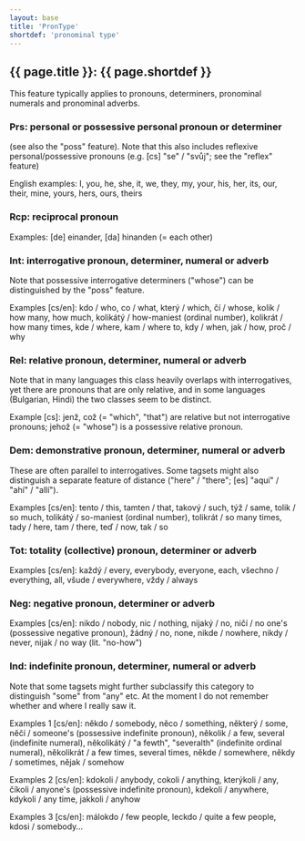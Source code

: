 ```yaml
---
layout: base
title: 'PronType'
shortdef: 'pronominal type'
---
```


## {{ page.title }}: {{ page.shortdef }}

This feature typically applies to pronouns, determiners, pronominal numerals and pronominal adverbs.

### Prs: personal or possessive personal pronoun or determiner 
(see also the "poss" feature). Note that this also includes reflexive
personal/possessive pronouns (e.g. [cs] "se" / "svůj"; see the
"reflex" feature)

English examples: I, you, he, she, it, we, they, my, your, his, her,
its, our, their, mine, yours, hers, ours, theirs

### Rcp: reciprocal pronoun

Examples: [de] einander, [da] hinanden (= each other)

### Int: interrogative pronoun, determiner, numeral or adverb

Note that possessive interrogative determiners ("whose") can be
distinguished by the "poss" feature.

Examples [cs/en]: kdo / who, co / what, který / which, čí / whose,
kolik / how many, how much, kolikátý / how-maniest (ordinal number),
kolikrát / how many times, kde / where, kam / where to, kdy / when,
jak / how, proč / why

### Rel: relative pronoun, determiner, numeral or adverb

Note that in many languages this class heavily overlaps with
interrogatives, yet there are pronouns that are only relative, and in
some languages (Bulgarian, Hindi) the two classes seem to be distinct.

Example [cs]: jenž, což (= "which", "that") are relative but not
interrogative pronouns; jehož (= "whose") is a possessive relative
pronoun.

### Dem: demonstrative pronoun, determiner, numeral or adverb

These are often parallel to interrogatives. Some tagsets might also
distinguish a separate feature of distance ("here" / "there"; [es]
"aquí" / "ahí" / "allí").

Examples [cs/en]: tento / this, tamten / that, takový / such, týž /
same, tolik / so much, tolikátý / so-maniest (ordinal number),
tolikrát / so many times, tady / here, tam / there, teď / now, tak /
so

### Tot: totality (collective) pronoun, determiner or adverb

Examples [cs/en]: každý / every, everybody, everyone, each, všechno /
everything, all, všude / everywhere, vždy / always

### Neg: negative pronoun, determiner or adverb

Examples [cs/en]: nikdo / nobody, nic / nothing, nijaký / no, ničí /
no one's (possessive negative pronoun), žádný / no, none, nikde /
nowhere, nikdy / never, nijak / no way (lit. "no-how")

### Ind: indefinite pronoun, determiner, numeral or adverb

Note that some tagsets might further subclassify this category to
distinguish "some" from "any" etc. At the moment I do not remember
whether and where I really saw it.

Examples 1 [cs/en]: někdo / somebody, něco / something, některý /
some, něčí / someone's (possessive indefinite pronoun), několik / a
few, several (indefinite numeral), několikátý / "a fewth", "severalth"
(indefinite ordinal numeral), několikrát / a few times, several times,
někde / somewhere, někdy / sometimes, nějak / somehow

Examples 2 [cs/en]: kdokoli / anybody, cokoli / anything, kterýkoli /
any, číkoli / anyone's (possessive indefinite pronoun), kdekoli /
anywhere, kdykoli / any time, jakkoli / anyhow

Examples 3 [cs/en]: málokdo / few people, leckdo / quite a few people,
kdosi / somebody…
